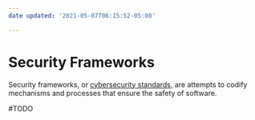 ```yaml
---
date updated: '2021-05-07T06:15:52-05:00'

---
```


# Security Frameworks

Security frameworks, or [cybersecurity standards](https://en.wikipedia.org/wiki/Cybersecurity_standards), are attempts to codify mechanisms and processes that ensure the safety of software.

#TODO
